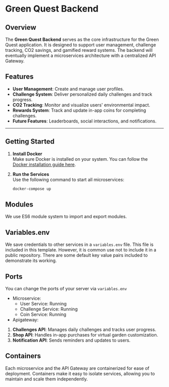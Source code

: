 # Green Quest Backend

## Overview 
The **Green Quest Backend** serves as the core infrastructure for the Green Quest application. It is designed to support user management, challenge tracking, CO2 savings, and gamified reward systems. The backend will eventually implement a microservices architecture with a centralized API Gateway.

## Features
- **User Management**: Create and manage user profiles.
- **Challenge System**: Deliver personalized daily challenges and track progress.
- **CO2 Tracking**: Monitor and visualize users' environmental impact.
- **Rewards System**: Track and update in-app coins for completing challenges.
- **Future Features**: Leaderboards, social interactions, and notifications.

---

## Getting Started

1. **Install Docker**  
   Make sure Docker is installed on your system. You can follow the [Docker installation guide here](https://www.docker.com/get-started).

2. **Run the Services**  
   Use the following command to start all microservices:
   ```bash
   docker-compose up

## Modules

We use ES6 module system to import and export modules.

## Variables.env

We save credentials to other services in a `variables.env` file. This file is included in this template. However, it is common use not to include it in a public repository. There are some default key value pairs included to demonstrate its working.

## Ports

You can change the ports of your server via `variables.env`

- Microservice: 
    - User Service: Running 
    - Challenge Service: Running 
    - Coin Service: Running 
- Apigateway:
1. **Challenges API**: Manages daily challenges and tracks user progress.
2. **Shop API**: Handles in-app purchases for virtual garden customization.
3. **Notification API**: Sends reminders and updates to users.

## Containers

Each microservice and the API Gateway are containerized for ease of deployment. Containers make it easy to isolate services, allowing you to maintain and scale them independently.


